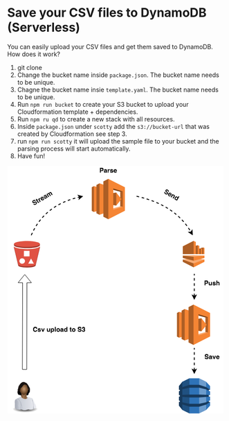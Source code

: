 # Save your CSV files to DynamoDB (Serverless)

You can easily upload your CSV files and get them saved to DynamoDB. How does it work?

1. git clone
2. Change the bucket name inside `package.json`. The bucket name needs to be unique.
3. Chagne the bucket name insie `template.yaml`. The bucket name needs to be unique.
4. Run `npm run bucket` to create your S3 bucket to upload your Cloudformation template + dependencies.
5. Run `npm ru qd` to create a new stack with all resources.
6. Inside `package.json` under `scotty` add the `s3://bucket-url` that was created by Cloudformation see step 3.
7. run `npm run scotty` it will upload the sample file to your bucket and the parsing process will start automatically.
8. Have fun!

![Architecture](./images/aws-architecture-basis.png)